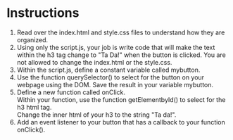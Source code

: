 # Instructions

1. Read over the index.html and style.css files to understand how they are organized.
2. Using only the script.js, your job is write code that will make the text within the h3 tag change to "Ta Da!" when the button is clicked. You are not allowed to change the index.html or the style.css.
3. Within the script.js, define a constant variable called mybutton.
4. Use the function querySelector() to select for the button on your webpage using the DOM. Save the result in your variable mybutton.
5. Define a new function called onClick. <br>Within your function, use the function getElementbyId() to select for the h3 html tag.<br>
Change the inner html of your h3 to the string "Ta da!".
6. Add an event listener to your button that has a callback to your function onClick(). 